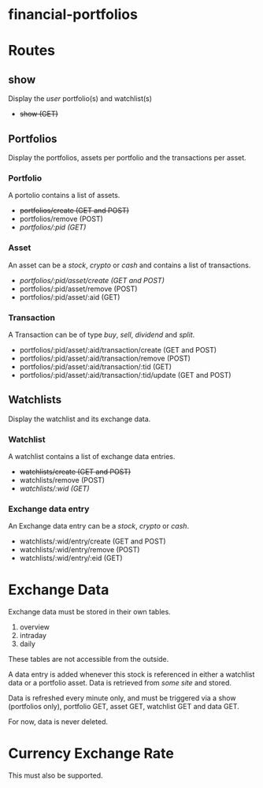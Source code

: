 # financial-portfolios

# Routes

## show

Display the *user* portfolio(s) and watchlist(s)

* ~~show (GET)~~

## Portfolios

Display the portfolios, assets per portfolio and the transactions per asset.

### Portfolio

A portolio contains a list of assets.

* ~~portfolios/create (GET and POST)~~
* portfolios/remove (POST)
* *portfolios/:pid (GET)*

### Asset

An asset can be a *stock*, *crypto* or *cash* and contains a list of transactions.

* *portfolios/:pid/asset/create (GET and POST)*
* portfolios/:pid/asset/remove (POST)
* portfolios/:pid/asset/:aid (GET)

### Transaction

A Transaction can be of type *buy*, *sell*, *dividend* and *split*.

* portfolios/:pid/asset/:aid/transaction/create (GET and POST)
* portfolios/:pid/asset/:aid/transaction/remove (POST)
* portfolios/:pid/asset/:aid/transaction/:tid (GET)
* portfolios/:pid/asset/:aid/transaction/:tid/update (GET and POST)

## Watchlists

Display the watchlist and its exchange data.

### Watchlist

A watchlist contains a list of exchange data entries.

* ~~watchlists/create (GET and POST)~~
* watchlists/remove (POST)
* *watchlists/:wid (GET)*

### Exchange data entry

An Exchange data entry can be a *stock*, *crypto* or *cash*.

* watchlists/:wid/entry/create (GET and POST)
* watchlists/:wid/entry/remove (POST)
* watchlists/:wid/entry/:eid (GET)

# Exchange Data

Exchange data must be stored in their own tables.

1. overview
2. intraday
3. daily

These tables are not accessible from the outside.

A data entry is added whenever this stock is referenced in either a watchlist data or a portfolio asset. Data is retrieved from _some site_ and stored.

Data is refreshed every minute only, and must be triggered via a show (portfolios only), portfolio GET, asset GET, watchlist GET and data GET.

For now, data is never deleted.

# Currency Exchange Rate

This must also be supported.

